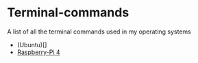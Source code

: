 # Terminal-commands
A list of all the terminal commands used in my operating systems
- (Ubuntu)[]
- [Raspberry-Pi 4](https://github.com/Ikarthikmb/Terminal-commands/blob/master/Raspberry-Pi/Pi-Terminal-Commands)
